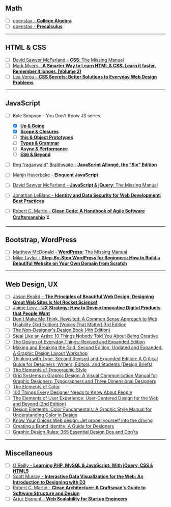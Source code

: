 ## Math  
- [ ] [openstax - **College Algebra**](https://openstax.org/details/books/college-algebra)
- [ ] [openstax - **Precalculus**](https://openstax.org/details/books/precalculus)

***
## HTML & CSS  
- [ ] [David Sawyer McFarland - **CSS**: The Missing Manual](https://www.amazon.com/CSS-Missing-David-Sawyer-McFarland/dp/1491918055/ref=sr_1_1?s=books&ie=UTF8&qid=1516576112&sr=1-1&keywords=css+the+missing+manual)
- [ ] [Mark Myers - **A Smarter Way to Learn HTML & CSS: Learn it faster. Remember it longer. (Volume 2)**](https://www.amazon.com/Smarter-Way-Learn-HTML-CSS/dp/150867387X/ref=sr_1_1?s=books&ie=UTF8&qid=1516576199&sr=1-1&keywords=A+Smarter+Way+to+Learn+HTML+%26+CSS%3A+Learn+it+faster.+Remember+it+longer)
- [ ] [Lea Verou - **CSS Secrets: Better Solutions to Everyday Web Design Problems**](https://www.amazon.com/CSS-Secrets-Solutions-Everyday-Problems/dp/1449372635/ref=sr_1_1?s=books&ie=UTF8&qid=1516576270&sr=1-1&keywords=CSS+Secrets%3A+Better+Solutions+to+Everyday+Web+Design+Problems)

***
## JavaScript
- [ ] Kyle Simpson - You Don't Know JS series:
    - [x] [**Up & Going**](https://www.amazon.com/You-Dont-Know-JS-Going/dp/1491924462/ref=sr_1_1?s=books&ie=UTF8&qid=1516363692&sr=1-1&keywords=You+Don%27t+Know+JS%3A+Up+%26+Going) 
    - [x] [**Scope & Closures**](https://www.amazon.com/You-Dont-Know-JS-Closures/dp/1449335586)
    - [ ] [**this & Object Prototypes**](https://www.amazon.com/You-Dont-Know-JS-Prototypes/dp/1491904151/ref=sr_1_1?s=books&ie=UTF8&qid=1516363945&sr=1-1&keywords=this+%26+Object+Prototypes)    
    - [ ] [**Types & Grammar**](https://www.amazon.com/gp/product/B00SXHFTO4/ref=series_dp_rw_ca_6?ie=UTF8&qid=1516370732&sr=1-7)
    - [ ] [**Async & Performance**](https://www.amazon.com/gp/product/B00TXVCJ7O/ref=series_dp_rw_ca_4?ie=UTF8&qid=1516370732&sr=1-7)
    - [ ] [**ES6 & Beyond**](https://www.amazon.com/gp/product/B019HRGOPQ/ref=series_dp_rw_ca_5?ie=UTF8&qid=1516370732&sr=1-7)
- [ ] [Reg “raganwald” Braithwaite - **JavaScript Allongé, the "Six" Edition**](https://leanpub.com/javascriptallongesix)
- [ ] [Marijn Haverbeke - **Eloquent JavaScript**](https://www.amazon.com/Eloquent-JavaScript-2nd-Ed-Introduction/dp/1593275846/ref=sr_1_1?ie=UTF8&qid=1516370547&sr=8-1&keywords=eloquent+javascript)
- [ ] [David Sawyer McFarland - **JavaScript & jQuery**: The Missing Manual](https://www.amazon.com/JavaScript-jQuery-David-Sawyer-McFarland/dp/1491947071/ref=sr_1_1?s=books&ie=UTF8&qid=1516576138&sr=1-1&keywords=javascript+the+missing+manual)  

- [ ] [Jonathan LeBlanc - **Identity and Data Security for Web Development: Best Practices**](https://www.amazon.com/Identity-Data-Security-Web-Development/dp/1491937017/ref=sr_1_1?ie=UTF8&qid=1516576051&sr=8-1&keywords=Identity+and+Data+Security+for+Web+Development%3A+Best+Practices)  

- [ ] [Robert C. Martin - **Clean Code: A Handbook of Agile Software Craftsmanship**](https://www.amazon.com/Clean-Code-Handbook-Software-Craftsmanship-ebook/dp/B001GSTOAM) :hourglass_flowing_sand:

***
## Bootstrap, WordPress
- [ ] [Matthew McDonald - **WordPress**: The Missing Manual](https://www.amazon.com/WordPress-Missing-Manual-Manuals/dp/144934190X/ref=sr_1_3?s=books&ie=UTF8&qid=1516576088&sr=1-3&keywords=wordpress+the+missing+manual)
- [ ] [Mike Taylor - **Step-By-Step WordPress for Beginners: How to Build a Beautiful Website on Your Own Domain from Scratch**](https://www.amazon.com/Step-Step-WordPress-Beginners-Beautiful/dp/1520207085/ref=sr_1_1?s=books&ie=UTF8&qid=1516576313&sr=1-1&keywords=Step-By-Step+WordPress+for+Beginners%3A+How+to+Build+a+Beautiful+Website+on+Your+Own+Domain+from+Scratch)

***
## Web Design, UX
- [ ] [Jason Beaird - **The Principles of Beautiful Web Design: Designing Great Web Sites is Not Rocket Science!**](https://www.amazon.com/Principles-Beautiful-Web-Design-Designing/dp/0992279445/ref=sr_1_1?s=books&ie=UTF8&qid=1516576294&sr=1-1&keywords=The+Principles+of+Beautiful+Web+Design%3A+Designing+Great+Web+Sites+is+Not+Rocket+Science%21)
- [ ] [Jaime Levy - **UX Strategy: How to Devise Innovative Digital Products that People Want**](https://www.amazon.com/UX-Strategy-Innovative-Digital-Products/dp/1449372864/ref=sr_1_1?s=books&ie=UTF8&qid=1516576239&sr=1-1&keywords=UX+Strategy%3A+How+to+Devise+Innovative+Digital+Products+that+People+Want)
- [ ] [Don't Make Me Think, Revisited: A Common Sense Approach to Web Usability (3rd Edition) (Voices That Matter) 3rd Edition](https://www.amazon.com/Dont-Make-Think-Revisited-Usability/dp/0321965515/ref=dp_ob_title_bk)
- [ ] [The Non-Designer's Design Book (4th Edition)](https://www.amazon.com/Non-Designers-Design-Book-4th/dp/0133966151)
- [ ] [Steal Like an Artist: 10 Things Nobody Told You About Being Creative](https://www.amazon.com/Steal-Like-Artist-Things-Creative/dp/0761169253)
- [ ] [The Design of Everyday Things: Revised and Expanded Edition](https://www.amazon.com/Design-Everyday-Things-Revised-Expanded/dp/0465050654/ref=dp_ob_title_bk)
- [ ] [Making and Breaking the Grid, Second Edition, Updated and Expanded: A Graphic Design Layout Workshop](https://www.amazon.co.uk/Making-Breaking-Second-Updated-Expanded/dp/163159284X/ref=dp_ob_title_bk)
- [ ] [Thinking with Type, Second Revised and Expanded Edition: A Critical Guide for Designers, Writers, Editors, and Students (Design Briefs)](https://www.amazon.co.uk/Thinking-Type-Second-Revised-Expanded/dp/1568989695)
- [ ] [The Elements of Typographic Style](https://www.amazon.com/Elements-Typographic-Style-Version-Anniversary/dp/088179211X/ref=dp_ob_title_bk)
- [ ] [Grid Systems in Graphic Design: A Visual Communication Manual for Graphic Designers, Typographers and Three Dimensional Designers](https://www.amazon.com/Grid-Systems-Graphic-Design-Communication/dp/3721201450)
- [ ] [The Elements of Color](https://www.amazon.co.uk/Elements-Color-Johannes-Itten/dp/0442240384/ref=sr_1_1?s=books&ie=UTF8&qid=1530730975&sr=1-1&keywords=the+elements+of+color)
- [ ] [100 Things Every Designer Needs to Know About People](https://www.amazon.com/Things-Designer-People-Voices-Matter/dp/0321767535)
- [ ] [The Elements of User Experience: User-Centered Design for the Web and Beyond (2nd Edition)](https://www.amazon.com/Elements-User-Experience-User-Centered-Design/dp/0321683684)
- [ ] [Design Elements, Color Fundamentals: A Graphic Style Manual for Understanding Color in Design](https://www.amazon.co.uk/Design-Elements-Color-Fundamentals-Understanding/dp/1592537197/ref=sr_1_3?s=books&ie=UTF8&qid=1530730975&sr=1-3&keywords=the+elements+of+color)
- [ ] [Know Your Onions Web design: Jet propel yourself into the driving](https://www.amazon.co.uk/Know-Your-Onions-Web-design/dp/9063693125/ref=pd_bxgy_14_2?_encoding=UTF8&pd_rd_i=9063693125&pd_rd_r=569630ab-7fbd-11e8-9d81-136536af47d5&pd_rd_w=Rl8L0&pd_rd_wg=dnmtj&pf_rd_i=desktop-dp-sims&pf_rd_m=A3P5ROKL5A1OLE&pf_rd_p=3332058357179395958&pf_rd_r=RMHNKBSWKXNTHMFA2FQ2&pf_rd_s=desktop-dp-sims&pf_rd_t=40701&psc=1&refRID=RMHNKBSWKXNTHMFA2FQ2)
- [ ] [Creating a Brand Identity: A Guide for Designers](https://www.amazon.co.uk/Creating-Brand-Identity-Guide-Designers/dp/1780675623/ref=pd_bxgy_14_3?_encoding=UTF8&pd_rd_i=1780675623&pd_rd_r=569630ab-7fbd-11e8-9d81-136536af47d5&pd_rd_w=Rl8L0&pd_rd_wg=dnmtj&pf_rd_i=desktop-dp-sims&pf_rd_m=A3P5ROKL5A1OLE&pf_rd_p=3332058357179395958&pf_rd_r=RMHNKBSWKXNTHMFA2FQ2&pf_rd_s=desktop-dp-sims&pf_rd_t=40701&psc=1&refRID=RMHNKBSWKXNTHMFA2FQ2)
- [ ] [Graphic Design Rules: 365 Essential Design Dos and Don'ts](https://www.amazon.co.uk/Graphic-Design-Rules-Essential-Donts/dp/0711233462/ref=pd_sim_14_7?_encoding=UTF8&pd_rd_i=0711233462&pd_rd_r=569630ab-7fbd-11e8-9d81-136536af47d5&pd_rd_w=jCkAu&pd_rd_wg=dnmtj&pf_rd_i=desktop-dp-sims&pf_rd_m=A3P5ROKL5A1OLE&pf_rd_p=3274180622111699416&pf_rd_r=RMHNKBSWKXNTHMFA2FQ2&pf_rd_s=desktop-dp-sims&pf_rd_t=40701&psc=1&refRID=RMHNKBSWKXNTHMFA2FQ2)

***
## Miscellaneous
- [ ] [O'Reilly - **Learning PHP, MySQL & JavaScript: With jQuery, CSS & HTML5**](https://www.amazon.com/Learning-PHP-MySQL-JavaScript-Javascript/dp/1491918667/ref=sr_1_1?s=books&ie=UTF8&qid=1516576156&sr=1-1&keywords=Learning+PHP%2C+MySQL+%26+JavaScript%3A+With+jQuery%2C+CSS+%26+HTML5)
- [ ] [Scott Murray - **Interactive Data Visualization for the Web: An Introduction to Designing with D3**](https://www.amazon.com/Interactive-Data-Visualization-Web-Introduction/dp/1491921285/ref=sr_1_1?s=books&ie=UTF8&qid=1516576174&sr=1-1&keywords=Interactive+Data+Visualization+for+the+Web%3A+An+Introduction+to+Designing+with+D3)
- [ ] [Robert C. Martin - **Clean Architecture: A Craftsman's Guide to Software Structure and Design**](https://www.amazon.com/Clean-Architecture-Craftsmans-Software-Structure/dp/0134494164/ref=sr_1_1?s=books&ie=UTF8&qid=1516576221&sr=1-1&keywords=Clean+Architecture%3A+A+Craftsman%27s+Guide+to+Software+Structure+and+Design)
- [ ] [Artur Ejsmont - **Web Scalability for Startup Engineers**](https://www.amazon.com/Scalability-Startup-Engineers-Artur-Ejsmont/dp/0071843655/ref=sr_1_1?s=books&ie=UTF8&qid=1516576335&sr=1-1&keywords=Web+Scalability+for+Startup+Engineers)
